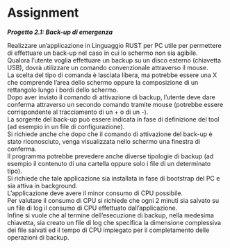 
# Assignment

_**Progetto 2.1: Back-up di emergenza**_

Realizzare un’applicazione in Linguaggio RUST per PC utile per permettere di effettuare un back-up
nel caso in cui lo schermo non sia agibile.
\
Qualora l’utente voglia effettuare un backup su un disco esterno (chiavetta USB),
dovrà utilizzare un comando convenzionale attraverso il mouse.
\
La scelta del tipo di comanda è lasciata libera, ma potrebbe essere una X che comprende l’area dello schermo
oppure la composizione di un rettangolo lungo i bordi dello schermo.
\
Dopo aver inviato il comando di attivazione di backup, l’utente deve dare conferma attraverso un secondo comando tramite mouse
(potrebbe essere corrispondente al tracciamento di un + o di un -).
\
La sorgente del back-up può essere indicata in fase di definizione del tool (ad esempio in un file di configurazione).
\
Si richiede anche che dopo che il comando di attivazione del back-up è stato riconosciuto, venga visualizzata nello
schermo una finestra di conferma.
\
Il programma potrebbe prevedere anche diverse tipologie di backup (ad esempio il contenuto di una cartella oppure solo i file di un determinato tipo).
\
Si richiede che tale applicazione sia installata in fase di bootstrap del PC e sia attiva in background.
\
L’applicazione deve avere il minor consumo di CPU possibile.
\
Per valutare il consumo di CPU si richiede che ogni 2 minuti sia salvato su un file di log il consumo di CPU effettuato dall’applicazione.
\
Infine si vuole che al termine dell’esecuzione di backup, nella medesima chiavetta, sia creato un file
di log che specifica la dimensione complessiva dei file salvati ed il tempo di CPU impiegato per il
completamento delle operazioni di backup.
